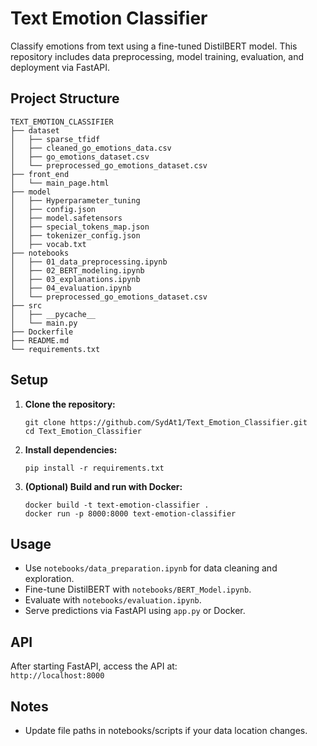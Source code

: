 # Text Emotion Classifier

Classify emotions from text using a fine-tuned DistilBERT model. This repository includes data preprocessing, model training, evaluation, and deployment via FastAPI.

## Project Structure

```
TEXT_EMOTION_CLASSIFIER
├── dataset
│   ├── sparse_tfidf
│   ├── cleaned_go_emotions_data.csv
│   ├── go_emotions_dataset.csv
│   └── preprocessed_go_emotions_dataset.csv
├── front_end
│   └── main_page.html
├── model
│   ├── Hyperparameter_tuning
│   ├── config.json
│   ├── model.safetensors
│   ├── special_tokens_map.json
│   ├── tokenizer_config.json
│   ├── vocab.txt
├── notebooks
│   ├── 01_data_preprocessing.ipynb
│   ├── 02_BERT_modeling.ipynb
│   ├── 03_explanations.ipynb
│   ├── 04_evaluation.ipynb
│   └── preprocessed_go_emotions_dataset.csv
├── src
│   ├── __pycache__
│   └── main.py
├── Dockerfile
├── README.md
└── requirements.txt
```

## Setup

1. **Clone the repository:**
   ```
   git clone https://github.com/SydAt1/Text_Emotion_Classifier.git
   cd Text_Emotion_Classifier
   ```

2. **Install dependencies:**
   ```
   pip install -r requirements.txt
   ```

3. **(Optional) Build and run with Docker:**
   ```
   docker build -t text-emotion-classifier .
   docker run -p 8000:8000 text-emotion-classifier
   ```

## Usage

- Use `notebooks/data_preparation.ipynb` for data cleaning and exploration.
- Fine-tune DistilBERT with `notebooks/BERT_Model.ipynb`.
- Evaluate with `notebooks/evaluation.ipynb`.
- Serve predictions via FastAPI using `app.py` or Docker.

## API

After starting FastAPI, access the API at:  
`http://localhost:8000`

## Notes
- Update file paths in notebooks/scripts if your data location changes.
